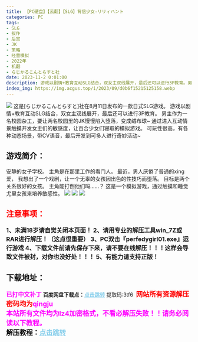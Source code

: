 ```yaml
---
title: 【PC硬盘】【云翻】【SLG】背信少女-リリィハント
categories: PC
tags:
- SLG
- 拔作
- 后宫
- JK
- 策略
- 经营模拟
- 2022年
- 机翻
- らじかるこんとらすと社
date: 2023-11-2 0:01:00
description: 游戏以剧情+教育互动SLG结合，双女主双线展开，最后还可以进行3P教育。男主作为一名校园杂工，要让两名校园里的JK慢慢陷入堕落，变成绒布球~通过进入互动情景触摸开发女主们的敏感度，让百合少女们寝取的模拟游戏。可玩性很高，有各种动态场景，带CV语音，最后开发到可多人进行奇妙活动~
index_img: https://img.acgus.top/i/2023/09/d0b6f15215125158.webp
---
```

![](https://img.acgus.top/i/2023/09/d0b6f15215125158.webp)
这是[らじかるこんとらすと]社在8月11日发布的一款日式SLG游戏。
游戏以剧情+教育互动SLG结合，双女主双线展开，最后还可以进行3P教育。
男主作为一名校园杂工，要让两名校园里的JK慢慢陷入堕落，变成绒布球~
通过进入互动情景触摸开发女主们的敏感度，让百合少女们寝取的模拟游戏。
可玩性很高，有各种动态场景，带CV语音，最后开发到可多人进行奇妙活动~

## 游戏简介：
安静的女子学校。
主角是在那里工作的看门人。
最近，男人厌倦了普通的xing爱，
我想出了一个戏剧，让一个无辜的女孩因出色的性技巧而堕落。
目标是两个关系很好的女孩。
主角能打倒他们吗……？
这是一个模拟游戏，通过触摸和睡觉尤里女孩来培养敏感性。
![](https://img.acgus.top/i/2023/09/33acf0e028125204.webp)
![](https://img.acgus.top/i/2023/09/cb9fb6d35b125202.webp)
![](https://img.acgus.top/i/2023/09/b2d264a066125200.webp)





## <font color=#FF0000 >注意事项：</font>
<font size=3><b>1、未满18岁请自觉关闭本页面！
2、请用专业的解压工具win_7Z或RAR进行解压！（这点很重要）
3、PC双击『perfedygirl01.exe』运行游戏
4、下载文件前请先保存下来，请不要在线解压！！！这样会导致文件被封，对你也没好处！！！
5、有能力请支持正版！</b></font>

## 下载地址：
<font color=#FF00FF size=3><b>已打中文补丁</b></font>
<b>百度网盘下载点：</b><a href="https://pan.baidu.com/s/1s_86DXRMTE-YzpXT09RXfQ?pwd=3tf6" style="color: #87CEEB;"><b>点击跳转</b></a> 提取码:3tf6
<a style="padding: 0" href="https://post.qingju.org/AD/"><img style="max-width:100%" src="https://img.acgus.top/i/2024/07/478f689b8021d8d499ab43d21acf137a.gif" alt=""></a>
<b><font color=#FF0000 size=4>网站所有资源解压密码均为</b></font><b><font color=#FF00FF size=4>qingju</font><font color=#FF0000 ></font></b><br><b><font color=#FF00FF size=4>本站所有文件均为lz4加密格式，不看必解压失败！！请务必阅读以下教程。</b></font><br><b><font color=#000 size=4>解压教程：</b><a href="https://post.qingju.org/tutorial/000/" style="color: #87CEEB;"><b>点击跳转</b></a>
